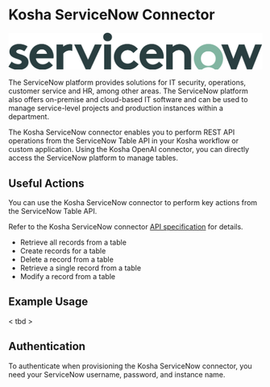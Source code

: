 # Kosha ServiceNow Connector

![servicenow](images/servicenow-logo.png)

The ServiceNow platform provides solutions for IT security, operations, customer service and HR, among other areas. The ServiceNow  platform also offers on-premise and cloud-based IT software and can be used to manage service-level projects and production instances within a department.

The Kosha ServiceNow connector enables you to perform REST API operations from the ServiceNow Table API in your Kosha workflow or custom application. Using the Kosha OpenAI connector, you can directly access the ServiceNow platform to manage tables. 

## Useful Actions

You can use the Kosha ServiceNow connector to perform key actions from the ServiceNow Table API.

Refer to the Kosha ServiceNow connector [API specification](openapi.json) for details.

* Retrieve all records from a table
* Create records for a table
* Delete a record from a table
* Retrieve a single record from a table
* Modify a record from a table

## Example Usage

< tbd >

## Authentication

To authenticate when provisioning the Kosha ServiceNow connector, you need your ServiceNow username, password, and instance name. 

